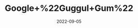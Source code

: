 ---
title: 'Google+%22Guggul+Gum%22'
date: '2022-09-05' 
metatag: '' 
inventory: '0' 
draft: false 
# meta description 
shortDescripton: ''
description: 'Herb'
longdescription: ''
featured: True
# product Price
price: '30.0'
# Product Short Description
shortDescription: ''
productID: 'AA272D12-0C2D-ED11-9968-005056B3A416'
type: 'products'
category: 'Herb' 
thumnailproduct: 'https://aminsaddiquidawakhana.eralive.net/images/products/AA272D12-0C2D-ED11-9968-005056B3A4161.png' 
images:
  - image: 'images/products/AA272D12-0C2D-ED11-9968-005056B3A4161.png'  
Variants:
---